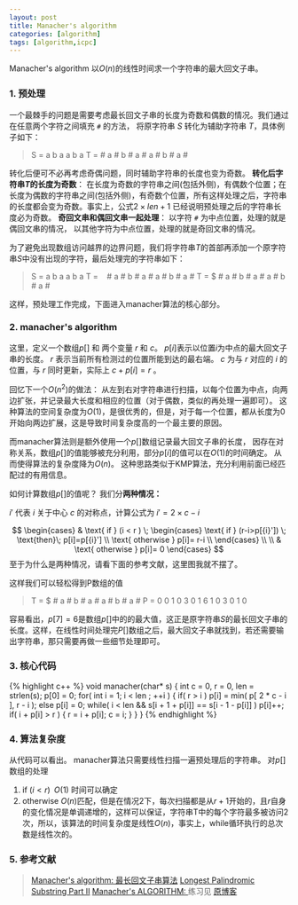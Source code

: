 ```yaml
---
layout: post
title: Manacher's algorithm
categories: [algorithm]
tags: [algorithm,icpc]
---
```


Manacher's algorithm 以$O(n)$的线性时间求一个字符串的最大回文子串。

### 1. 预处理

一个最棘手的问题是需要考虑最长回文子串的长度为奇数和偶数的情况。我们通过在任意两个字符之间填充 `` # `` 的方法， 将原字符串 $S$ 转化为辅助字符串 $T$，具体例子如下：

> S = a b a a b a
T = # a # b # a # a # b # a #

转化后便可不必再考虑奇偶问题，同时辅助字符串的长度也变为奇数。
**转化后字符串$T$的长度为奇数**：
在长度为奇数的字符串之间(包括外侧)，有偶数个位置；在长度为偶数的字符串之间(包括外侧)，有奇数个位置，所有这样处理之后，字符串的长度都会变为奇数。事实上，公式$2 \times len + 1$ 已经说明预处理之后的字符串长度必为奇数。
**奇回文串和偶回文串一起处理**：
以字符 `` # `` 为中点位置，处理的就是偶回文串的情况，
以其他字符为中点位置，处理的就是奇回文串的情况。



为了避免出现数组访问越界的边界问题，我们将字符串$T$的首部再添加一个原字符串$S$中没有出现的字符，最后处理完的字符串如下：

> S = a b a a b a
T = &nbsp;&nbsp;&nbsp;# a # b # a # a # b # a #
T = $ # a # b # a # a # b # a #

这样，预处理工作完成，下面进入manacher算法的核心部分。

### 2. manacher's algorithm

这里，定义一个数组$p[]$ 和 两个变量 $r$ 和 $c$。
$p[i]$表示以位置$i$为中点的最大回文子串的长度。
$r$ 表示当前所有检测过的位置所能到达的最右端。
$c$ 为与 $r$ 对应的 $i$ 的位置，与 $r$ 同时更新，实际上 $c+p[i]=r$ 。

回忆下一个$O(n^2)$的做法：
从左到右对字符串进行扫描，以每个位置为中点，向两边扩张，并记录最大长度和相应的位置（对于偶数，类似的再处理一遍即可）。
这种算法的空间复杂度为$O(1)$，是很优秀的，但是，对于每一个位置，都从长度为0开始向两边扩展，这是导致时间复杂度高的一个最主要的原因。

而manacher算法则是额外使用一个$p[]$数组记录最大回文子串的长度，
因存在对称关系，数组$p[]$的值能够被充分利用，部分$p[i]$的值可以在$O(1)$的时间确定。
从而使得算法的复杂度降为$O(n)$。
这种思路类似于KMP算法，充分利用前面已经匹配过的有用信息。


如何计算数组$p[]$的值呢？ 我们分**两种情况：**

${i}'$ 代表 $i$ 关于中心 $c$ 的对称点，计算公式为 ${i}'=2 \times c - i$

$$
\begin{cases}
 & \text{ if } (i < r ) \;
     \begin{cases}
      \text{ if } (r-i>p[{i}']) \; \text{then}\; p[i]=p[{i}'] \\ 
      \text{ otherwise } p[i]= r-i \\ 
    \end{cases} \\ \\
 & \text{ otherwise } p[i]= 0
\end{cases} 
$$
至于为什么是两种情况，请看下面的参考文献，这里图我就不摆了。

这样我们可以轻松得到P数组的值

> T = $ # a # b # a # a # b # a #
P = 0 0 1 0 3 0 1 6 1 0 3 0 1 0

容易看出，$p[7] = 6$是数组$p[]$中的的最大值，这正是原字符串$S$的最长回文子串的长度。这样，在线性时间处理完$P[]$数组之后，最大回文子串就找到，若还需要输出字符串，那只需要再做一些细节处理即可。


### 3. 核心代码

{% highlight c++ %}
void manacher(char* s)
{
    int c = 0, r = 0, len = strlen(s);
    p[0] = 0;
    for( int i = 1; i < len ; ++i ) {
        if( r > i ) p[i] = min( p[ 2 * c - i ], r - i );
        else p[i] = 0;
        while( i < len && s[i + 1 + p[i]] == s[i - 1 - p[i]] ) p[i]++;
        if( i + p[i] > r ) {
            r = i + p[i];
            c = i;
        }
    }
}
{% endhighlight %}


### 4. 算法复杂度

从代码可以看出。
$\text{manacher}$算法只需要线性扫描一遍预处理后的字符串。
对$p[]$数组的处理
1. $\text{ if } (i < r ) \;\;O(1)$ 时间可以确定
2. $\text{ otherwise } O(n)$匹配，但是在情况2下，每次扫描都是从$r+1$开始的，且$r$自身的变化情况是单调递增的，这样可以保证，字符串T中的每个字符最多被访问2次，所以，该算法的时间复杂度是线性$O(n)$，事实上，$\text{while}$循环执行的总次数是线性次的。

### 5. 参考文献

> [Manacher's algorithm: 最长回文子串算法][1]
[Longest Palindromic Substring Part II][2]
[Manacher's ALGORITHM: ][3]
练习见 [原博客][4]


  [1]: http://www.cnblogs.com/egust/p/4580299.html
  [2]: http://articles.leetcode.com/2011/11/longest-palindromic-substring-part-ii.html
  [3]: http://www.felix021.com/blog/read.php?2040
  [4]: http://www.cnblogs.com/BigBallon/p/3816890.html